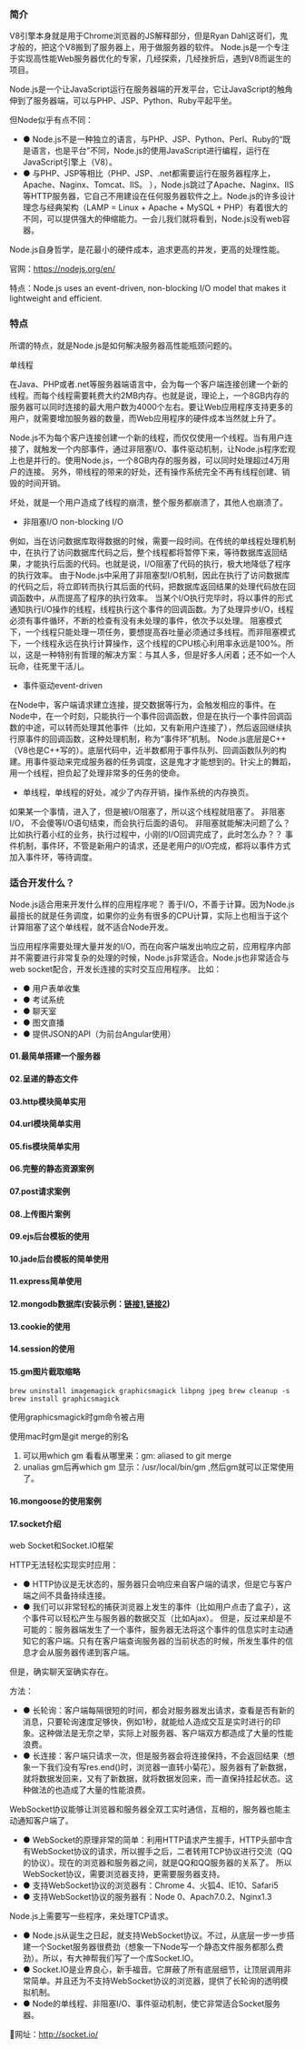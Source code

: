 
### 简介
V8引擎本身就是用于Chrome浏览器的JS解释部分，但是Ryan Dahl这哥们，鬼才般的，把这个V8搬到了服务器上，用于做服务器的软件。
Node.js是一个专注于实现高性能Web服务器优化的专家，几经探索，几经挫折后，遇到V8而诞生的项目。

Node.js是一个让JavaScript运行在服务器端的开发平台，它让JavaScript的触角伸到了服务器端，可以与PHP、JSP、Python、Ruby平起平坐。

但Node似乎有点不同：
- ● Node.js不是一种独立的语言，与PHP、JSP、Python、Perl、Ruby的“既是语言，也是平台”不同，Node.js的使用JavaScript进行编程，运行在JavaScript引擎上（V8）。
- ● 与PHP、JSP等相比（PHP、JSP、.net都需要运行在服务器程序上，Apache、Naginx、Tomcat、IIS。
），Node.js跳过了Apache、Naginx、IIS等HTTP服务器，它自己不用建设在任何服务器软件之上。Node.js的许多设计理念与经典架构（LAMP = Linux + Apache + MySQL + PHP）有着很大的不同，可以提供强大的伸缩能力。一会儿我们就将看到，Node.js没有web容器。

Node.js自身哲学，是花最小的硬件成本，追求更高的并发，更高的处理性能。

官网：https://nodejs.org/en/

特点：Node.js uses an event-driven, non-blocking I/O model that makes it lightweight and efficient. 

### 特点
所谓的特点，就是Node.js是如何解决服务器高性能瓶颈问题的。

单线程

在Java、PHP或者.net等服务器端语言中，会为每一个客户端连接创建一个新的线程。而每个线程需要耗费大约2MB内存。也就是说，理论上，一个8GB内存的服务器可以同时连接的最大用户数为4000个左右。要让Web应用程序支持更多的用户，就需要增加服务器的数量，而Web应用程序的硬件成本当然就上升了。

Node.js不为每个客户连接创建一个新的线程，而仅仅使用一个线程。当有用户连接了，就触发一个内部事件，通过非阻塞I/O、事件驱动机制，让Node.js程序宏观上也是并行的。使用Node.js，一个8GB内存的服务器，可以同时处理超过4万用户的连接。
另外，带线程的带来的好处，还有操作系统完全不再有线程创建、销毁的时间开销。

坏处，就是一个用户造成了线程的崩溃，整个服务都崩溃了，其他人也崩溃了。

- 非阻塞I/O   non-blocking I/O 

例如，当在访问数据库取得数据的时候，需要一段时间。在传统的单线程处理机制中，在执行了访问数据库代码之后，整个线程都将暂停下来，等待数据库返回结果，才能执行后面的代码。也就是说，I/O阻塞了代码的执行，极大地降低了程序的执行效率。
由于Node.js中采用了非阻塞型I/O机制，因此在执行了访问数据库的代码之后，将立即转而执行其后面的代码，把数据库返回结果的处理代码放在回调函数中，从而提高了程序的执行效率。
当某个I/O执行完毕时，将以事件的形式通知执行I/O操作的线程，线程执行这个事件的回调函数。为了处理异步I/O，线程必须有事件循环，不断的检查有没有未处理的事件，依次予以处理。
阻塞模式下，一个线程只能处理一项任务，要想提高吞吐量必须通过多线程。而非阻塞模式下，一个线程永远在执行计算操作，这个线程的CPU核心利用率永远是100%。所以，这是一种特别有哲理的解决方案：与其人多，但是好多人闲着；还不如一个人玩命，往死里干活儿。

- 事件驱动event-driven

在Node中，客户端请求建立连接，提交数据等行为，会触发相应的事件。在Node中，在一个时刻，只能执行一个事件回调函数，但是在执行一个事件回调函数的中途，可以转而处理其他事件（比如，又有新用户连接了），然后返回继续执行原事件的回调函数，这种处理机制，称为“事件环”机制。
Node.js底层是C++（V8也是C++写的）。底层代码中，近半数都用于事件队列、回调函数队列的构建。用事件驱动来完成服务器的任务调度，这是鬼才才能想到的。针尖上的舞蹈，用一个线程，担负起了处理非常多的任务的使命。

- 单线程，单线程的好处，减少了内存开销，操作系统的内存换页。

如果某一个事情，进入了，但是被I/O阻塞了，所以这个线程就阻塞了。
非阻塞I/O， 不会傻等I/O语句结束，而会执行后面的语句。
非阻塞就能解决问题了么？比如执行着小红的业务，执行过程中，小刚的I/O回调完成了，此时怎么办？？
事件机制，事件环，不管是新用户的请求，还是老用户的I/O完成，都将以事件方式加入事件环，等待调度。

### 适合开发什么？
Node.js适合用来开发什么样的应用程序呢？
善于I/O，不善于计算。因为Node.js最擅长的就是任务调度，如果你的业务有很多的CPU计算，实际上也相当于这个计算阻塞了这个单线程，就不适合Node开发。

当应用程序需要处理大量并发的I/O，而在向客户端发出响应之前，应用程序内部并不需要进行非常复杂的处理的时候，Node.js非常适合。Node.js也非常适合与web socket配合，开发长连接的实时交互应用程序。
比如：
- ● 用户表单收集
- ● 考试系统
- ● 聊天室
- ● 图文直播
- ● 提供JSON的API（为前台Angular使用）

#### 01.最简单搭建一个服务器

#### 02.呈递的静态文件

#### 03.http模块简单实用

#### 04.url模块简单实用

#### 05.fis模块简单实用

#### 06.完整的静态资源案例

#### 07.post请求案例

#### 08.上传图片案例

#### 09.ejs后台模板的使用

#### 10.jade后台模板的简单使用

#### 11.express简单使用

#### 12.mongodb数据库(安装示例：[链接1](http://blog.csdn.net/moumaobuchiyu/article/details/54885306),[链接2](https://www.cnblogs.com/lewiscutey/p/8052968.html))

#### 13.cookie的使用

#### 14.session的使用

#### 15.gm图片截取缩略
`
        brew uninstall imagemagick graphicsmagick libpng jpeg
        brew cleanup -s
        brew install graphicsmagick
`

使用graphicsmagick时gm命令被占用

使用mac时gm是git merge的别名 
1. 可以用which gm 看看从哪里来：gm: aliased to git merge 
2. unalias gm后再which gm 显示：/usr/local/bin/gm ,然后gm就可以正常使用了。
#### 16.mongoose的使用案例

#### 17.socket介绍
web Socket和Socket.IO框架

HTTP无法轻松实现实时应用：
- ● HTTP协议是无状态的，服务器只会响应来自客户端的请求，但是它与客户端之间不具备持续连接。
- ● 我们可以非常轻松的捕获浏览器上发生的事件（比如用户点击了盒子），这个事件可以轻松产生与服务器的数据交互（比如Ajax）。
但是，反过来却是不可能的：服务器端发生了一个事件，服务器无法将这个事件的信息实时主动通知它的客户端。只有在客户端查询服务器的当前状态的时候，所发生事件的信息才会从服务器传递到客户端。

但是，确实聊天室确实存在。

方法：
- ● 长轮询：客户端每隔很短的时间，都会对服务器发出请求，查看是否有新的消息，只要轮询速度足够快，例如1秒，就能给人造成交互是实时进行的印象。这种做法是无奈之举，实际上对服务器、客户端双方都造成了大量的性能浪费。
- ● 长连接：客户端只请求一次，但是服务器会将连接保持，不会返回结果（想象一下我们没有写res.end()时，浏览器一直转小菊花）。服务器有了新数据，就将数据发回来，又有了新数据，就将数据发回来，而一直保持挂起状态。这种做法的也造成了大量的性能浪费。

WebSocket协议能够让浏览器和服务器全双工实时通信，互相的，服务器也能主动通知客户端了。

- ● WebSocket的原理非常的简单：利用HTTP请求产生握手，HTTP头部中含有WebSocket协议的请求，所以握手之后，二者转用TCP协议进行交流（QQ的协议）。现在的浏览器和服务器之间，就是QQ和QQ服务器的关系了。
所以WebSocket协议，需要浏览器支持，更需要服务器支持。
- ● 支持WebSocket协议的浏览器有：Chrome 4、火狐4、IE10、Safari5
- ● 支持WebSocket协议的服务器有：Node 0、Apach7.0.2、Nginx1.3

Node.js上需要写一些程序，来处理TCP请求。

- ● Node.js从诞生之日起，就支持WebSocket协议。不过，从底层一步一步搭建一个Socket服务器很费劲（想象一下Node写一个静态文件服务都那么费劲）。所以，有大神帮我们写了一个库Socket.IO。
- ● Socket.IO是业界良心，新手福音。它屏蔽了所有底层细节，让顶层调用非常简单。并且还为不支持WebSocket协议的浏览器，提供了长轮询的透明模拟机制。
- ● Node的单线程、非阻塞I/O、事件驱动机制，使它非常适合Socket服务器。

网址：http://socket.io/
